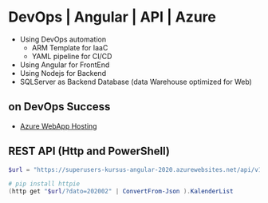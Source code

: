 # DevOps | Angular | API | Azure 

- Using DevOps automation
  - ARM Template for IaaC 
  - YAML pipeline for CI/CD 
- Using Angular for FrontEnd
- Using Nodejs for Backend
- SQLServer as Backend Database (data Warehouse optimized for Web)

## on DevOps Success

- [Azure WebApp Hosting](https://superusers-kursus-angular-2020.azurewebsites.net)


## REST API (Http and PowerShell)

```powershell
$url = "https://superusers-kursus-angular-2020.azurewebsites.net/api/v1/kursus"

# pip install httpie
(http get "$url/?dato=202002" | ConvertFrom-Json ).KalenderList
```

